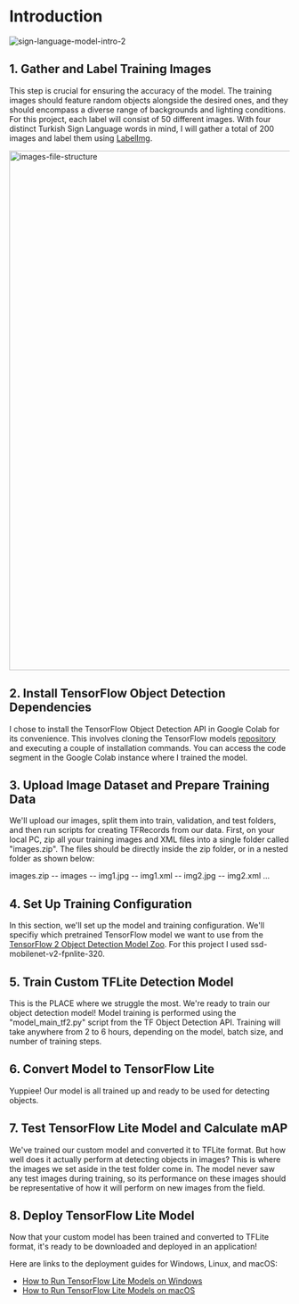 # Introduction
![sign-language-model-intro-2](https://github.com/IremOztimur/Turkish-Sign-Language-Detector/assets/77894816/7d58cb3e-6964-4863-ad77-fd2006149b2d)

## 1. Gather and Label Training Images
This step is crucial for ensuring the accuracy of the model. The training images should feature random objects alongside the desired ones, and they should encompass a diverse range of backgrounds and lighting conditions. For this project, each label will consist of 50 different images. With four distinct Turkish Sign Language words in mind, I will gather a total of 200 images and label them using [LabelImg](https://github.com/HumanSignal/labelImg).

<img width="932" alt="images-file-structure" src="https://github.com/IremOztimur/Turkish-Sign-Language-Detector/assets/77894816/4eeea2ed-30dc-4151-80ee-ace41b8d034e">


## 2. Install TensorFlow Object Detection Dependencies
I chose to install the TensorFlow Object Detection API in Google Colab for its convenience. This involves cloning the TensorFlow models [repository](https://github.com/tensorflow/models) and executing a couple of installation commands. You can access the code segment in the Google Colab instance where I trained the model.

## 3. Upload Image Dataset and Prepare Training Data
We'll upload our images, split them into train, validation, and test folders, and then run scripts for creating TFRecords from our data.
First, on your local PC, zip all your training images and XML files into a single folder called "images.zip". The files should be directly inside the zip folder, or in a nested folder as shown below:

images.zip
-- images
  -- img1.jpg
  -- img1.xml
  -- img2.jpg
  -- img2.xml
  ...

## 4. Set Up Training Configuration
In this section, we'll set up the model and training configuration. We'll specifiy which pretrained TensorFlow model we want to use from the [TensorFlow 2 Object Detection Model Zoo](https://github.com/tensorflow/models/blob/master/research/object_detection/g3doc/tf2_detection_zoo.md). For this project I used ssd-mobilenet-v2-fpnlite-320.

## 5. Train Custom TFLite Detection Model
This is the PLACE where we struggle the most. We're ready to train our object detection model! Model training is performed using the "model_main_tf2.py" script from the TF Object Detection API. Training will take anywhere from 2 to 6 hours, depending on the model, batch size, and number of training steps.

## 6. Convert Model to TensorFlow Lite
Yuppiee! Our model is all trained up and ready to be used for detecting objects. 

## 7. Test TensorFlow Lite Model and Calculate mAP
We've trained our custom model and converted it to TFLite format. But how well does it actually perform at detecting objects in images? This is where the images we set aside in the test folder come in. The model never saw any test images during training, so its performance on these images should be representative of how it will perform on new images from the field.

## 8. Deploy TensorFlow Lite Model
Now that your custom model has been trained and converted to TFLite format, it's ready to be downloaded and deployed in an application!

Here are links to the deployment guides for Windows, Linux, and macOS:
* [How to Run TensorFlow Lite Models on Windows](https://github.com/EdjeElectronics/TensorFlow-Lite-Object-Detection-on-Android-and-Raspberry-Pi/blob/master/deploy_guides/Windows_TFLite_Guide.md)
* [How to Run TensorFlow Lite Models on macOS](https://github.com/EdjeElectronics/TensorFlow-Lite-Object-Detection-on-Android-and-Raspberry-Pi/blob/master/deploy_guides/MacOS_TFLite_Guide.md)

